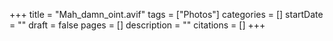 +++
title = "Mah_damn_oint.avif"
tags = ["Photos"]
categories = []
startDate = ""
draft = false
pages = []
description = ""
citations = []
+++
